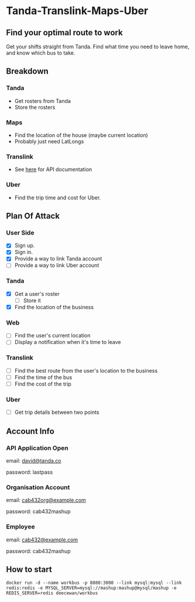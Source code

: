 # Tanda-Translink-Maps-Uber

## Find your optimal route to work

Get your shifts straight from Tanda.  Find what time you need to leave home, and know which bus to 
take.

## Breakdown

### Tanda

- Get rosters from Tanda
- Store the rosters

### Maps

- Find the location of the house (maybe current location)
- Probably just need LatLongs

### Translink

- See [here](https://opia.api.translink.com.au/v2/content/swaggerui/index.aspx) for API 
documentation


### Uber

- Find the trip time and cost for Uber.


## Plan Of Attack

### User Side

- [x] Sign up.
- [x] Sign in.
- [x] Provide a way to link Tanda account
- [ ] Provide a way to link Uber account

### Tanda

- [x] Get a user's roster
    - [ ] Store it
- [x] Find the location of the business

### Web

- [ ] Find the user's current location
- [ ] Display a notification when it's time to leave

### Translink

- [ ] Find the best route from the user's location to the business
- [ ] Find the time of the bus
- [ ] Find the cost of the trip

### Uber

- [ ] Get trip details between two points


## Account Info

### API Application Open

email: david@tanda.co

password: lastpass

### Organisation Account

email: cab432org@example.com

password: cab432mashup

### Employee

email: cab432@example.com

password: cab432mashup

## How to start
`docker run -d --name workbus -p 8080:3000 --link mysql:mysql --link redis:redis -e MYSQL_SERVER=mysql://mashup:mashup@mysql/mashup -e REDIS_SERVER=redis deecewan/workbus`